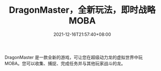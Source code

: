 ﻿---
title: "DragonMaster，全新玩法，即时战略 MOBA"
date: 2021-12-16T21:57:40+08:00
lastmod: 2021-12-16T16:45:40+08:00
draft: false
authors: ["Marnia"]
description: "DragonMaster 是一款全新的游戏，可让您在超级动力龙的虚拟世界中玩 MOBA。您可以收集、捕捉、完成任务并与其他玩家战斗的龙。"
featuredImage: "dragonmaster-a-new-play-to-earn-real-time-strategy-moba.jpg"
tags: ["Crypto Art","加密艺术","Play to Earn"]
categories: ["news"]
news: ["加密艺术"]
weight: 
lightgallery: true
pinned: false
recommend: false
recommend1: false
---

DragonMaster 是一款全新的游戏，可让您在超级动力龙的虚拟世界中玩 MOBA。您可以收集、捕捉、完成任务并与其他玩家战斗的龙。

<!--more-->

